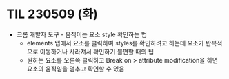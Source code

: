 # TIL 230509 (화)

- 크롬 개발자 도구 - 움직이는 요소 style 확인하는 법
    - elements 탭에서 요소를 클릭하여 styles를 확인하려고 하는데 요소가 반복적으로 이동하거나 사라져서 확인하기 불편할 때의 팁
    - 원하는 요소를 오른쪽 클릭하고 Break on > attribute modification을 하면 요소의 움직임을 멈추고 확인할 수 있음
